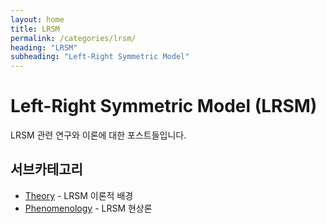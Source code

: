 ```yaml
---
layout: home
title: LRSM
permalink: /categories/lrsm/
heading: "LRSM"
subheading: "Left-Right Symmetric Model"
---
```


# Left-Right Symmetric Model (LRSM)

LRSM 관련 연구와 이론에 대한 포스트들입니다.

## 서브카테고리
- [Theory](/categories/lrsm/theory/) - LRSM 이론적 배경
- [Phenomenology](/categories/lrsm/phenomenology/) - LRSM 현상론